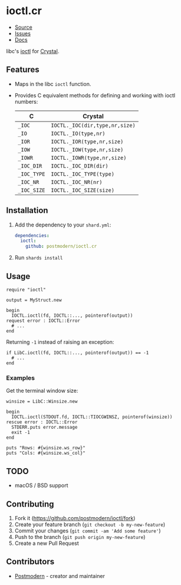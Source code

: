 # ioctl.cr

* [Source](https://github.com/postmodern/ioctl.cr)
* [Issues](https://github.com/postmodern/ioctl.cr/issues)
* [Docs](https://postmodern.github.io/docs/ioctrl.cr/index.html)

libc's [ioctl] for [Crystal][crystal].

## Features

* Maps in the libc `ioctl` function.
* Provides C equivalent methods for defining and working with ioctl numbers:

  | C           | Crystal                         |
  |-------------|---------------------------------|
  | `_IOC`      | `IOCTL._IOC(dir,type,nr,size)` |
  | `_IO`       | `IOCTL._IO(type,nr)`          |
  | `_IOR`      | `IOCTL._IOR(type,nr,size)`     |
  | `_IOW`      | `IOCTL._IOW(type,nr,size)`     |
  | `_IOWR`     | `IOCTL._IOWR(type,nr,size)`    |
  | `_IOC_DIR`  | `IOCTL._IOC_DIR(dir)`          |
  | `_IOC_TYPE` | `IOCTL._IOC_TYPE(type)`        |
  | `_IOC_NR`   | `IOCTL._IOC_NR(nr)`            |
  | `_IOC_SIZE` | `IOCTL._IOC_SIZE(size)`        |

## Installation

1. Add the dependency to your `shard.yml`:

   ```yaml
   dependencies:
     ioctl:
       github: postmodern/ioctl.cr
   ```

2. Run `shards install`

## Usage

```crystal
require "ioctl"

output = MyStruct.new

begin
  IOCTL.ioctl(fd, IOCTL::..., pointerof(output))
request error : IOCTL::Error
  # ...
end
```

Returning `-1` instead of raising an exception:

```crystal
if LibC.ioctl(fd, IOCTL::..., pointerof(output)) == -1
  # ...
end
```

### Examples

Get the terminal window size:

```crystal
winsize = LibC::Winsize.new

begin
  IOCTL.ioctl(STDOUT.fd, IOCTL::TIOCGWINSZ, pointerof(winsize))
rescue error : IOCTL::Error
  STDERR.puts error.message
  exit -1
end

puts "Rows: #{winsize.ws_row}"
puts "Cols: #{winsize.ws_col}"
```

## TODO

* macOS / BSD support

## Contributing

1. Fork it (<https://github.com/postmodern/ioctl/fork>)
2. Create your feature branch (`git checkout -b my-new-feature`)
3. Commit your changes (`git commit -am 'Add some feature'`)
4. Push to the branch (`git push origin my-new-feature`)
5. Create a new Pull Request

## Contributors

- [Postmodern](https://github.com/postmodern) - creator and maintainer

[ioctl]: http://man7.org/linux/man-pages/man2/ioctl.2.html
[crystal]: https://crystal-lang.org/
